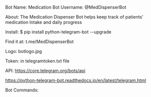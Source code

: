 Bot Name: Medication Bot
Username: @MedDispenserBot

About: The Medication Dispenser Bot helps keep track of patients' medication Intake and daily progress

Install: $ pip install python-telegram-bot --upgrade

Find it at: t.me/MedDispenserBot

Logo: botlogo.jpg

Token: in telegramtoken.txt file

API: https://core.telegram.org/bots/api

https://python-telegram-bot.readthedocs.io/en/latest/telegram.html


Bot Commands:


